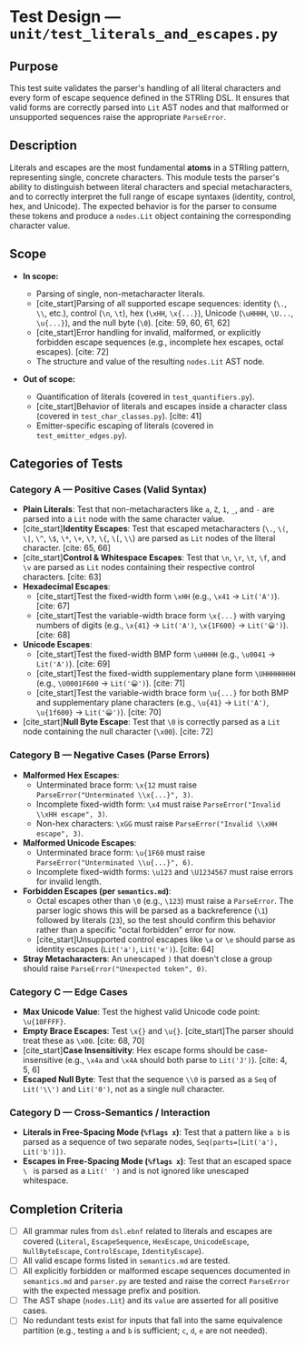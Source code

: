 # Test Design — `unit/test_literals_and_escapes.py`

## Purpose

This test suite validates the parser's handling of all literal characters and every form of escape sequence defined in the STRling DSL. It ensures that valid forms are correctly parsed into `Lit` AST nodes and that malformed or unsupported sequences raise the appropriate `ParseError`.

## Description

Literals and escapes are the most fundamental **atoms** in a STRling pattern, representing single, concrete characters. This module tests the parser's ability to distinguish between literal characters and special metacharacters, and to correctly interpret the full range of escape syntaxes (identity, control, hex, and Unicode). The expected behavior is for the parser to consume these tokens and produce a `nodes.Lit` object containing the corresponding character value.

## Scope

-   **In scope:**

    -   Parsing of single, non-metacharacter literals.
    -   [cite_start]Parsing of all supported escape sequences: identity (`\.`, `\\`, etc.), control (`\n`, `\t`), hex (`\xHH`, `\x{...}`), Unicode (`\uHHHH`, `\U...`, `\u{...}`), and the null byte (`\0`). [cite: 59, 60, 61, 62]
    -   [cite_start]Error handling for invalid, malformed, or explicitly forbidden escape sequences (e.g., incomplete hex escapes, octal escapes). [cite: 72]
    -   The structure and value of the resulting `nodes.Lit` AST node.

-   **Out of scope:**
    -   Quantification of literals (covered in `test_quantifiers.py`).
    -   [cite_start]Behavior of literals and escapes inside a character class (covered in `test_char_classes.py`). [cite: 41]
    -   Emitter-specific escaping of literals (covered in `test_emitter_edges.py`).

## Categories of Tests

### Category A — Positive Cases (Valid Syntax)

-   **Plain Literals**: Test that non-metacharacters like `a`, `Z`, `1`, `_`, and `-` are parsed into a `Lit` node with the same character value.
-   [cite_start]**Identity Escapes**: Test that escaped metacharacters (`\.`, `\(`, `\|`, `\^`, `\$`, `\*`, `\+`, `\?`, `\{`, `\[`, `\\`) are parsed as `Lit` nodes of the literal character. [cite: 65, 66]
-   [cite_start]**Control & Whitespace Escapes**: Test that `\n`, `\r`, `\t`, `\f`, and `\v` are parsed as `Lit` nodes containing their respective control characters. [cite: 63]
-   **Hexadecimal Escapes**:
    -   [cite_start]Test the fixed-width form `\xHH` (e.g., `\x41` → `Lit('A')`). [cite: 67]
    -   [cite_start]Test the variable-width brace form `\x{...}` with varying numbers of digits (e.g., `\x{41}` → `Lit('A')`, `\x{1F600}` → `Lit('😀')`). [cite: 68]
-   **Unicode Escapes**:
    -   [cite_start]Test the fixed-width BMP form `\uHHHH` (e.g., `\u0041` → `Lit('A')`). [cite: 69]
    -   [cite_start]Test the fixed-width supplementary plane form `\UHHHHHHHH` (e.g., `\U0001F600` → `Lit('😀')`). [cite: 71]
    -   [cite_start]Test the variable-width brace form `\u{...}` for both BMP and supplementary plane characters (e.g., `\u{41}` → `Lit('A')`, `\u{1f600}` → `Lit('😀')`). [cite: 70]
-   [cite_start]**Null Byte Escape**: Test that `\0` is correctly parsed as a `Lit` node containing the null character (`\x00`). [cite: 72]

### Category B — Negative Cases (Parse Errors)

-   **Malformed Hex Escapes**:
    -   Unterminated brace form: `\x{12` must raise `ParseError("Unterminated \\x{...}", 3)`.
    -   Incomplete fixed-width form: `\x4` must raise `ParseError("Invalid \\xHH escape", 3)`.
    -   Non-hex characters: `\xGG` must raise `ParseError("Invalid \\xHH escape", 3)`.
-   **Malformed Unicode Escapes**:
    -   Unterminated brace form: `\u{1F60` must raise `ParseError("Unterminated \\u{...}", 6)`.
    -   Incomplete fixed-width forms: `\u123` and `\U1234567` must raise errors for invalid length.
-   **Forbidden Escapes (per `semantics.md`)**:
    -   Octal escapes other than `\0` (e.g., `\123`) must raise a `ParseError`. The parser logic shows this will be parsed as a backreference (`\1`) followed by literals (`23`), so the test should confirm this behavior rather than a specific "octal forbidden" error for now.
    -   [cite_start]Unsupported control escapes like `\a` or `\e` should parse as identity escapes (`Lit('a')`, `Lit('e')`). [cite: 64]
-   **Stray Metacharacters**: An unescaped `)` that doesn't close a group should raise `ParseError("Unexpected token", 0)`.

### Category C — Edge Cases

-   **Max Unicode Value**: Test the highest valid Unicode code point: `\u{10FFFF}`.
-   **Empty Brace Escapes**: Test `\x{}` and `\u{}`. [cite_start]The parser should treat these as `\x00`. [cite: 68, 70]
-   [cite_start]**Case Insensitivity**: Hex escape forms should be case-insensitive (e.g., `\x4a` and `\x4A` should both parse to `Lit('J')`). [cite: 4, 5, 6]
-   **Escaped Null Byte**: Test that the sequence `\\0` is parsed as a `Seq` of `Lit('\\')` and `Lit('0')`, not as a single null character.

### Category D — Cross-Semantics / Interaction

-   **Literals in Free-Spacing Mode (`%flags x`)**: Test that a pattern like `a b` is parsed as a sequence of two separate nodes, `Seq(parts=[Lit('a'), Lit('b')])`.
-   **Escapes in Free-Spacing Mode (`%flags x`)**: Test that an escaped space `\ ` is parsed as a `Lit(' ')` and is not ignored like unescaped whitespace.

## Completion Criteria

-   [ ] All grammar rules from `dsl.ebnf` related to literals and escapes are covered (`Literal`, `EscapeSequence`, `HexEscape`, `UnicodeEscape`, `NullByteEscape`, `ControlEscape`, `IdentityEscape`).
-   [ ] All valid escape forms listed in `semantics.md` are tested.
-   [ ] All explicitly forbidden or malformed escape sequences documented in `semantics.md` and `parser.py` are tested and raise the correct `ParseError` with the expected message prefix and position.
-   [ ] The AST shape (`nodes.Lit`) and its `value` are asserted for all positive cases.
-   [ ] No redundant tests exist for inputs that fall into the same equivalence partition (e.g., testing `a` and `b` is sufficient; `c`, `d`, `e` are not needed).
